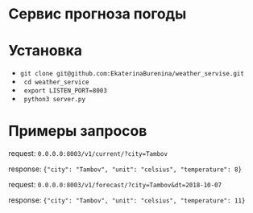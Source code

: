 
# Сервис прогноза погоды

# Установка
-  ``` git clone git@github.com:EkaterinaBurenina/weather_servise.git  ```
- ``` cd weather_service```
- ``` export LISTEN_PORT=8003```
- ``` python3 server.py```

# Примеры запросов
request: ```0.0.0.0:8003/v1/current/?city=Tambov``` 

response: ``` {"city": "Tambov", "unit": "celsius", "temperature": 8} ```

request: ```0.0.0.0:8003/v1/forecast/?city=Tambov&dt=2018-10-07``` 

response: ``` {"city": "Tambov", "unit": "celsius", "temperature": 11} ```
